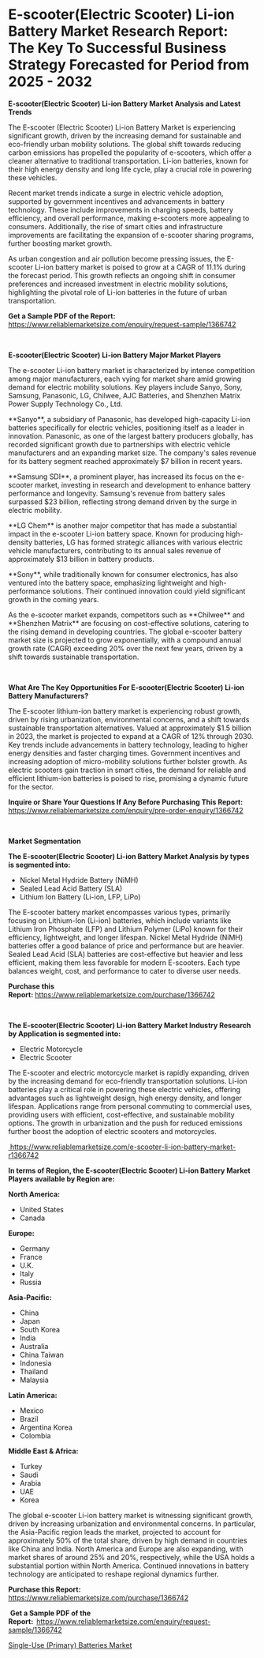 <p><h1>E-scooter(Electric Scooter) Li-ion Battery Market Research Report: The Key To Successful Business Strategy Forecasted for Period from 2025 - 2032</h1></p><p><strong>E-scooter(Electric Scooter) Li-ion Battery Market Analysis and Latest Trends</strong></p>
<p><p>The E-scooter (Electric Scooter) Li-ion Battery Market is experiencing significant growth, driven by the increasing demand for sustainable and eco-friendly urban mobility solutions. The global shift towards reducing carbon emissions has propelled the popularity of e-scooters, which offer a cleaner alternative to traditional transportation. Li-ion batteries, known for their high energy density and long life cycle, play a crucial role in powering these vehicles. </p><p>Recent market trends indicate a surge in electric vehicle adoption, supported by government incentives and advancements in battery technology. These include improvements in charging speeds, battery efficiency, and overall performance, making e-scooters more appealing to consumers. Additionally, the rise of smart cities and infrastructure improvements are facilitating the expansion of e-scooter sharing programs, further boosting market growth. </p><p>As urban congestion and air pollution become pressing issues, the E-scooter Li-ion battery market is poised to grow at a CAGR of 11.1% during the forecast period. This growth reflects an ongoing shift in consumer preferences and increased investment in electric mobility solutions, highlighting the pivotal role of Li-ion batteries in the future of urban transportation.</p></p>
<p><strong>Get a Sample PDF of the Report:&nbsp;</strong> <a href="https://www.reliablemarketsize.com/enquiry/request-sample/1366742?utm_campaign=2444&utm_medium=2&utm_source=Github&utm_content=ia&utm_term=07042025&utm_id=e-scooterelectric-scooter-li-ion-battery">https://www.reliablemarketsize.com/enquiry/request-sample/1366742</a></p>
<p>&nbsp;</p>
<p><strong>E-scooter(Electric Scooter) Li-ion Battery Major Market Players</strong></p>
<p><p>The e-scooter Li-ion battery market is characterized by intense competition among major manufacturers, each vying for market share amid growing demand for electric mobility solutions. Key players include Sanyo, Sony, Samsung, Panasonic, LG, Chilwee, AJC Batteries, and Shenzhen Matrix Power Supply Technology Co., Ltd.</p><p>**Sanyo**, a subsidiary of Panasonic, has developed high-capacity Li-ion batteries specifically for electric vehicles, positioning itself as a leader in innovation. Panasonic, as one of the largest battery producers globally, has recorded significant growth due to partnerships with electric vehicle manufacturers and an expanding market size. The company's sales revenue for its battery segment reached approximately $7 billion in recent years.</p><p>**Samsung SDI**, a prominent player, has increased its focus on the e-scooter market, investing in research and development to enhance battery performance and longevity. Samsung's revenue from battery sales surpassed $23 billion, reflecting strong demand driven by the surge in electric mobility.</p><p>**LG Chem** is another major competitor that has made a substantial impact in the e-scooter Li-ion battery space. Known for producing high-density batteries, LG has formed strategic alliances with various electric vehicle manufacturers, contributing to its annual sales revenue of approximately $13 billion in battery products.</p><p>**Sony**, while traditionally known for consumer electronics, has also ventured into the battery space, emphasizing lightweight and high-performance solutions. Their continued innovation could yield significant growth in the coming years.</p><p>As the e-scooter market expands, competitors such as **Chilwee** and **Shenzhen Matrix** are focusing on cost-effective solutions, catering to the rising demand in developing countries. The global e-scooter battery market size is projected to grow exponentially, with a compound annual growth rate (CAGR) exceeding 20% over the next few years, driven by a shift towards sustainable transportation.</p></p>
<p>&nbsp;</p>
<p><strong>What Are The Key Opportunities For E-scooter(Electric Scooter) Li-ion Battery Manufacturers?</strong></p>
<p><p>The E-scooter lithium-ion battery market is experiencing robust growth, driven by rising urbanization, environmental concerns, and a shift towards sustainable transportation alternatives. Valued at approximately $1.5 billion in 2023, the market is projected to expand at a CAGR of 12% through 2030. Key trends include advancements in battery technology, leading to higher energy densities and faster charging times. Government incentives and increasing adoption of micro-mobility solutions further bolster growth. As electric scooters gain traction in smart cities, the demand for reliable and efficient lithium-ion batteries is poised to rise, promising a dynamic future for the sector.</p></p>
<p><strong>Inquire or Share Your Questions If Any Before Purchasing This Report:</strong> <a href="https://www.reliablemarketsize.com/enquiry/pre-order-enquiry/1366742?utm_campaign=2444&utm_medium=2&utm_source=Github&utm_content=ia&utm_term=07042025&utm_id=e-scooterelectric-scooter-li-ion-battery">https://www.reliablemarketsize.com/enquiry/pre-order-enquiry/1366742</a></p>
<p>&nbsp;</p>
<p><strong>Market Segmentation</strong></p>
<p><strong>The E-scooter(Electric Scooter) Li-ion Battery Market Analysis by types is segmented into:</strong></p>
<p><ul><li>Nickel Metal Hydride Battery (NiMH)</li><li>Sealed Lead Acid Battery (SLA)</li><li>Lithium Ion Battery (Li-ion, LFP, LiPo)</li></ul></p>
<p><p>The E-scooter battery market encompasses various types, primarily focusing on Lithium-Ion (Li-ion) batteries, which include variants like Lithium Iron Phosphate (LFP) and Lithium Polymer (LiPo) known for their efficiency, lightweight, and longer lifespan. Nickel Metal Hydride (NiMH) batteries offer a good balance of price and performance but are heavier. Sealed Lead Acid (SLA) batteries are cost-effective but heavier and less efficient, making them less favorable for modern E-scooters. Each type balances weight, cost, and performance to cater to diverse user needs.</p></p>
<p><strong>Purchase this Report:&nbsp;</strong><a href="https://www.reliablemarketsize.com/purchase/1366742?utm_campaign=2444&utm_medium=2&utm_source=Github&utm_content=ia&utm_term=07042025&utm_id=e-scooterelectric-scooter-li-ion-battery">https://www.reliablemarketsize.com/purchase/1366742</a></p>
<p>&nbsp;</p>
<p><strong>The E-scooter(Electric Scooter) Li-ion Battery Market Industry Research by Application is segmented into:</strong></p>
<p><ul><li>Electric Motorcycle</li><li>Electric Scooter</li></ul></p>
<p><p>The E-scooter and electric motorcycle market is rapidly expanding, driven by the increasing demand for eco-friendly transportation solutions. Li-ion batteries play a critical role in powering these electric vehicles, offering advantages such as lightweight design, high energy density, and longer lifespan. Applications range from personal commuting to commercial uses, providing users with efficient, cost-effective, and sustainable mobility options. The growth in urbanization and the push for reduced emissions further boost the adoption of electric scooters and motorcycles.</p></p>
<p><a href="https://www.reliablemarketsize.com/e-scooter-li-ion-battery-market-r1366742?utm_campaign=2444&utm_medium=2&utm_source=Github&utm_content=ia&utm_term=07042025&utm_id=e-scooterelectric-scooter-li-ion-battery">&nbsp;https://www.reliablemarketsize.com/e-scooter-li-ion-battery-market-r1366742</a></p>
<p><strong>In terms of Region, the E-scooter(Electric Scooter) Li-ion Battery Market Players available by Region are:</strong></p>
<p>
    <p> <strong> North America: </strong>
        <ul>
            <li>United States</li>
            <li>Canada</li>
        </ul>
        </p> 
    <p> <strong> Europe: </strong>
        <ul>
            <li>Germany</li>
            <li>France</li>
            <li>U.K.</li>
            <li>Italy</li>
            <li>Russia</li>
        </ul>
        </p> 
    <p> <strong> Asia-Pacific: </strong>
        <ul>
            <li>China</li>
            <li>Japan</li>
            <li>South Korea</li>
            <li>India</li>
            <li>Australia</li>
            <li>China Taiwan</li>
            <li>Indonesia</li>
            <li>Thailand</li>
            <li>Malaysia</li>
        </ul>
        </p> 
    <p> <strong> Latin America: </strong>
        <ul>
            <li>Mexico</li>
            <li>Brazil</li>
            <li>Argentina Korea</li>
            <li>Colombia</li>
        </ul>
        </p> 
    <p> <strong> Middle East & Africa: </strong>
        <ul>
            <li>Turkey</li>
            <li>Saudi</li>
            <li>Arabia</li>
            <li>UAE</li>
            <li>Korea</li>
        </ul>
    </p>
    </p>
<p><p>The global e-scooter Li-ion battery market is witnessing significant growth, driven by increasing urbanization and environmental concerns. In particular, the Asia-Pacific region leads the market, projected to account for approximately 50% of the total share, driven by high demand in countries like China and India. North America and Europe are also expanding, with market shares of around 25% and 20%, respectively, while the USA holds a substantial portion within North America. Continued innovations in battery technology are anticipated to reshape regional dynamics further.</p></p>
<p><strong>Purchase this Report: </strong><a href="https://www.reliablemarketsize.com/purchase/1366742?utm_campaign=2444&utm_medium=2&utm_source=Github&utm_content=ia&utm_term=07042025&utm_id=e-scooterelectric-scooter-li-ion-battery">https://www.reliablemarketsize.com/purchase/1366742</a></p>
<p>&nbsp;<strong>Get a Sample PDF of the Report:&nbsp;&nbsp;</strong><a href="https://www.reliablemarketsize.com/enquiry/request-sample/1366742?utm_campaign=2444&utm_medium=2&utm_source=Github&utm_content=ia&utm_term=07042025&utm_id=e-scooterelectric-scooter-li-ion-battery">https://www.reliablemarketsize.com/enquiry/request-sample/1366742</a></p>
<p><strong></strong></p>
<p><p><a href="https://github.com/WashimHussain441/Market-Research-Report-List-2/blob/main/single-use-primary-batteries-market.md?utm_campaign=2444&utm_medium=2&utm_source=Github&utm_content=ia&utm_term=07042025&utm_id=e-scooterelectric-scooter-li-ion-battery">Single-Use (Primary) Batteries Market</a></p></p>